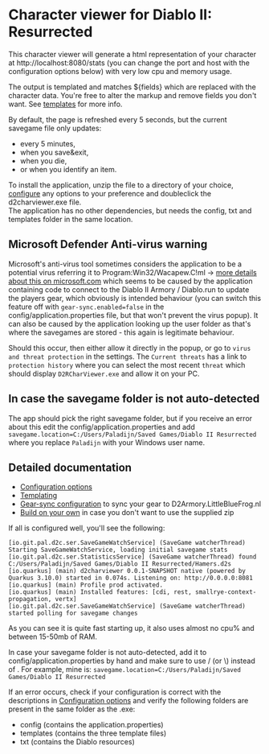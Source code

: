 # Character viewer for Diablo II: Resurrected

This character viewer will generate a html representation of your character at http://localhost:8080/stats (you can change the port and host with the configuration options below) with very low cpu and memory usage.

The output is templated and matches ${fields} which are replaced with the character data. You're free to alter the markup and remove fields you don't want. See [templates](docs/templating.md) for more info.  

By default, the page is refreshed every 5 seconds, but the current savegame file only updates:
* every 5 minutes, 
* when you save&exit, 
* when you die,
* or when you identify an item.

To install the application, unzip the file to a directory of your choice, [configure](docs/configuration.md) any options to your preference and doubleclick the d2charviewer.exe file.  
The application has no other dependencies, but needs the config, txt and templates folder in the same location.

## Microsoft Defender Anti-virus warning
Microsoft's anti-virus tool sometimes considers the application to be a potential virus referring it to Program:Win32/Wacapew.C!ml -> [more details about this on microsoft.com](https://www.microsoft.com/en-us/wdsi/threats/malware-encyclopedia-description?Name=Program:Win32/Wacapew.C!ml) which seems to be caused by the application containing code to connect to the Diablo II Armory / Diablo.run to update the players gear, which obviously is intended behaviour (you can switch this feature off with `gear-sync.enabled=false` in the config/application.properties file, but that won't prevent the virus popup). It can also be caused by the application looking up the user folder as that's where the savegames are stored - this again is legitimate behaviour.   

Should this occur, then either allow it directly in the popup, or go to `virus and threat protection` in the settings. The `Current threats` has a link to `protection history` where you can select the most recent `threat` which should display `D2RCharViewer.exe` and allow it on your PC. 

## In case the savegame folder is not auto-detected
The app should pick the right savegame folder, but if you receive an error about this edit the config/application.properties and add ```savegame.location=C:/Users/Paladijn/Saved Games/Diablo II Resurrected``` where you replace ```Paladijn``` with your Windows user name.

## Detailed documentation  
* [Configuration options](docs/configuration.md)  
* [Templating](docs/templating.md)  
* [Gear-sync configuration](docs/gear-sync.md) to sync your gear to D2Armory.LittleBlueFrog.nl
* [Build on your own](docs/build.md) in case you don't want to use the supplied zip

If all is configured well, you'll see the following:
```logcatfilter
[io.git.pal.d2c.ser.SaveGameWatchService] (SaveGame watcherThread) Starting SaveGameWatchService, loading initial savegame stats
[io.git.pal.d2c.ser.StatisticsService] (SaveGame watcherThread) found C:/Users/Paladijn/Saved Games/Diablo II Resurrected/Hamers.d2s
[io.quarkus] (main) d2charviewer 0.0.1-SNAPSHOT native (powered by Quarkus 3.10.0) started in 0.074s. Listening on: http://0.0.0.0:8081
[io.quarkus] (main) Profile prod activated. 
[io.quarkus] (main) Installed features: [cdi, rest, smallrye-context-propagation, vertx]
[io.git.pal.d2c.ser.SaveGameWatchService] (SaveGame watcherThread) started polling for savegame changes
```
As you can see it is quite fast starting up, it also uses almost no cpu% and between 15-50mb of RAM.

In case your savegame folder is not auto-detected, add it to config/application.properties by hand and make sure to use / (or \\) instead of \. For example, mine is:
```savegame.location=C:/Users/Paladijn/Saved Games/Diablo II Resurrected```

If an error occurs, check if your configuration is correct with the descriptions in [Configuration options](docs/configuration.md) and verify the following folders are present in the same folder as the .exe:
- config (contains the application.properties)
- templates (contains the three template files)
- txt (contains the Diablo resources)
